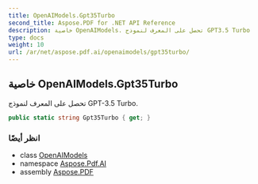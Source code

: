 ```yaml
---
title: OpenAIModels.Gpt35Turbo
second_title: Aspose.PDF for .NET API Reference
description: خاصية OpenAIModels. تحصل على المعرف لنموذج GPT3.5 Turbo
type: docs
weight: 10
url: /ar/net/aspose.pdf.ai/openaimodels/gpt35turbo/
---
```

## خاصية OpenAIModels.Gpt35Turbo

تحصل على المعرف لنموذج GPT-3.5 Turbo.

```csharp
public static string Gpt35Turbo { get; }
```

### انظر أيضًا

* class [OpenAIModels](../)
* namespace [Aspose.Pdf.AI](../../../aspose.pdf.ai/)
* assembly [Aspose.PDF](../../../)